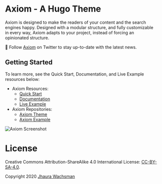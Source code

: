# Axiom - A Hugo Theme

Axiom is designed to make the readers of your content and the search engines happy. Designed with a modular structure, and fully customizable in every way, Axiom adapts to your project, instead of forcing an opinionated structure.

🙌 Follow [Axiom](https://twitter.com/intent/follow?screen_name=axiomtheme) on Twitter to stay up-to-date with the latest news.

## Getting Started

To learn more, see the Quick Start, Documentation, and Live Example resources below:

- Axiom Resources:
  - [Quick Start](https://www.axiomtheme.com/docs/quick-start/)
  - [Documentation](https://www.axiomtheme.com/docs/)
  - [Live Example](https://axiom-example.netlify.app/)
- Axiom Repositories:
  - [Axiom Theme](https://github.com/marketempower/axiom)
  - [Axiom Example](https://github.com/marketempower/axiom-example)

![Axiom Screenshot](https://github.com/marketempower/axiom/raw/master/images/example.png)

# License

Creative Commons Attribution-ShareAlike 4.0 International License: [CC-BY-SA-4.0](https://github.com/marketempower/axiom/blob/master/LICENSE).

Copyright 2020 [Jhaura Wachsman](https://www.jhaurawachsman.com/)
